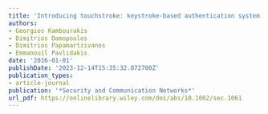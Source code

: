 ```yaml
---
title: 'Introducing touchstroke: keystroke-based authentication system for smartphones'
authors:
- Georgios Kambourakis
- Dimitrios Damopoulos
- Dimitrios Papamartzivanos
- Emmanouil Pavlidakis
date: '2016-01-01'
publishDate: '2023-12-14T15:35:32.872700Z'
publication_types:
- article-journal
publication: '*Security and Communication Networks*'
url_pdf: https://onlinelibrary.wiley.com/doi/abs/10.1002/sec.1061
---
```

